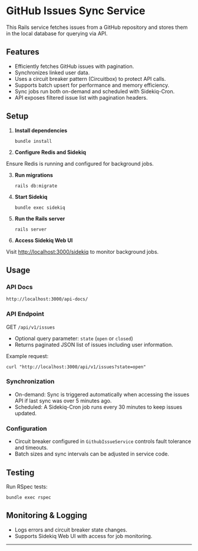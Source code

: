 # GitHub Issues Sync Service

This Rails service fetches issues from a GitHub repository and stores them in the local database for querying via API.

## Features

- Efficiently fetches GitHub issues with pagination.
- Synchronizes linked user data.
- Uses a circuit breaker pattern (Circuitbox) to protect API calls.
- Supports batch upsert for performance and memory efficiency.
- Sync jobs run both on-demand and scheduled with Sidekiq-Cron.
- API exposes filtered issue list with pagination headers.

## Setup

1. **Install dependencies**

    `bundle install`

2. **Configure Redis and Sidekiq**

Ensure Redis is running and configured for background jobs.

3. **Run migrations**

    `rails db:migrate`

4. **Start Sidekiq**

     `bundle exec sidekiq`


5. **Run the Rails server**

    `rails server`

7. **Access Sidekiq Web UI**

Visit [http://localhost:3000/sidekiq](http://localhost:3000/sidekiq) to monitor background jobs.

## Usage

### API Docs

    http://localhost:3000/api-docs/

### API Endpoint

GET `/api/v1/issues`

- Optional query parameter: `state` (`open` or `closed`)
- Returns paginated JSON list of issues including user information.

Example request:


    curl "http://localhost:3000/api/v1/issues?state=open"


### Synchronization

- On-demand: Sync is triggered automatically when accessing the issues API if last sync was over 5 minutes ago.
- Scheduled: A Sidekiq-Cron job runs every 30 minutes to keep issues updated.

### Configuration

- Circuit breaker configured in `GithubIssueService` controls fault tolerance and timeouts.
- Batch sizes and sync intervals can be adjusted in service code.

## Testing

Run RSpec tests:

    bundle exec rspec

## Monitoring & Logging

- Logs errors and circuit breaker state changes.
- Supports Sidekiq Web UI with access for job monitoring.

---
